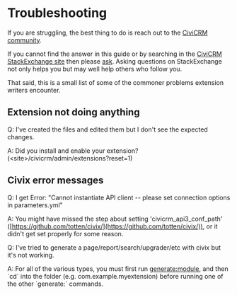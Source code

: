 # Troubleshooting

If you are struggling, the best thing to do is reach out to the [CiviCRM community](/basics/community.md).

If you cannot find the answer in this guide or by searching in the [CiviCRM StackExchange site](http://civicrm.stackexchange.com/) then please [ask](http://civicrm.stackexchange.com/questions/ask). Asking questions on StackExchange not only helps you but may well help others who follow you.

That said, this is a small list of some of the commoner problems extension writers encounter.

## Extension not doing anything

<!-- TODO: arguably this list should be removed altogether?? -->

Q: I've created the files and edited them but I don't see the expected changes.

A: Did you install and enable your extension? (<site\>/civicrm/admin/extensions?reset=1)

## Civix error messages

Q: I get Error: "Cannot instantiate API client -- please set connection options in parameters.yml"

A: You might have missed the step about setting 'civicrm\_api3\_conf\_path' ([https://github.com/totten/civix/](https://github.com/totten/civix/)), or it didn't get set properly for some reason.

Q: I've tried to generate a page/report/search/upgrader/etc with civix but it's not working.

A: For all of the various types, you must first run [generate:module](http://generatemodule), and then \`cd\` into the folder (e.g. com.example.myextension) before running one of the other \`generate:\` commands.

